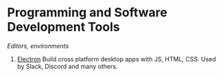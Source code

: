# Programming and Software Development Tools

_Editors, environments_

1. [Electron](https://electronjs.org/)
   Build cross platform desktop apps with JS, HTML, CSS. Used by Slack, Discord and many others.
